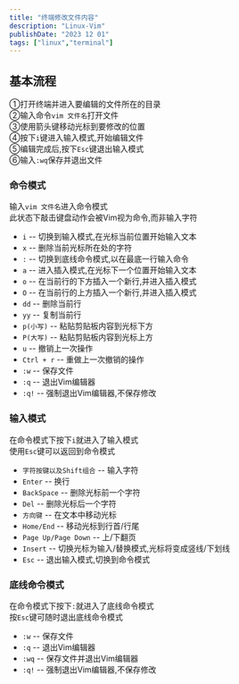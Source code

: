 ```yaml
---
title: "终端修改文件内容"
description: "Linux-Vim"
publishDate: "2023 12 01"
tags: ["linux","terminal"]
---
```


## 基本流程  
①打开终端并进入要编辑的文件所在的目录  
②输入命令`vim 文件名`打开文件  
③使用箭头键移动光标到要修改的位置  
④按下`i`键进入输入模式,开始编辑文件  
⑤编辑完成后,按下`Esc`键退出输入模式  
⑥输入`:wq`保存并退出文件  

### 命令模式  
输入`vim 文件名`进入命令模式  
此状态下敲击键盘动作会被Vim视为命令,而非输入字符   
- `i` -- 切换到输入模式,在光标当前位置开始输入文本  
- `x` -- 删除当前光标所在处的字符  
- `:` -- 切换到底线命令模式,以在最底一行输入命令  
- `a` -- 进入插入模式,在光标下一个位置开始输入文本  
- `o` -- 在当前行的下方插入一个新行,并进入插入模式  
- `O` -- 在当前行的上方插入一个新行,并进入插入模式  
- `dd` -- 删除当前行  
- `yy` -- 复制当前行  
- `p(小写)` -- 粘贴剪贴板内容到光标下方  
- `P(大写)` -- 粘贴剪贴板内容到光标上方  
- `u` -- 撤销上一次操作  
- `Ctrl + r` -- 重做上一次撤销的操作  
- `:w` -- 保存文件  
- `:q` -- 退出Vim编辑器  
- `:q!` -- 强制退出Vim编辑器,不保存修改  

### 输入模式  
在命令模式下按下`i`就进入了输入模式  
使用`Esc`键可以返回到命令模式  
- `字符按键以及Shift组合` -- 输入字符  
- `Enter` -- 换行  
- `BackSpace` -- 删除光标前一个字符  
- `Del` -- 删除光标后一个字符  
- `方向键` -- 在文本中移动光标  
- `Home/End` -- 移动光标到行首/行尾  
- `Page Up/Page Down` -- 上/下翻页  
- `Insert` -- 切换光标为输入/替换模式,光标将变成竖线/下划线  
- `Esc` -- 退出输入模式,切换到命令模式  

### 底线命令模式  
在命令模式下按下`:`就进入了底线命令模式  
按`Esc`键可随时退出底线命令模式  
- `:w` -- 保存文件   
- `:q` -- 退出Vim编辑器  
- `:wq` -- 保存文件并退出Vim编辑器   
- `:q!` -- 强制退出Vim编辑器,不保存修改    